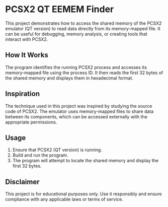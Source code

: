 
# PCSX2 QT EEMEM Finder

This project demonstrates how to access the shared memory of the PCSX2 emulator (QT version) to read data directly from its memory-mapped file. It can be useful for debugging, memory analysis, or creating tools that interact with PCSX2.

## How It Works

The program identifies the running PCSX2 process and accesses its memory-mapped file using the process ID. It then reads the first 32 bytes of the shared memory and displays them in hexadecimal format.

## Inspiration

The technique used in this project was inspired by studying the source code of PCSX2. The emulator uses memory-mapped files to share data between its components, which can be accessed externally with the appropriate permissions.

## Usage

1. Ensure that PCSX2 (QT version) is running.
2. Build and run the program.
3. The program will attempt to locate the shared memory and display the first 32 bytes.

## Disclaimer

This project is for educational purposes only. Use it responsibly and ensure compliance with any applicable laws or terms of service.
